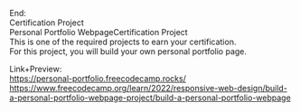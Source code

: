 End: </br>
Certification Project</br>
Personal Portfolio WebpageCertification Project</br>
This is one of the required projects to earn your certification.</br>
For this project, you will build your own personal portfolio page.</br>

Link+Preview:<br>
https://personal-portfolio.freecodecamp.rocks/
https://www.freecodecamp.org/learn/2022/responsive-web-design/build-a-personal-portfolio-webpage-project/build-a-personal-portfolio-webpage
